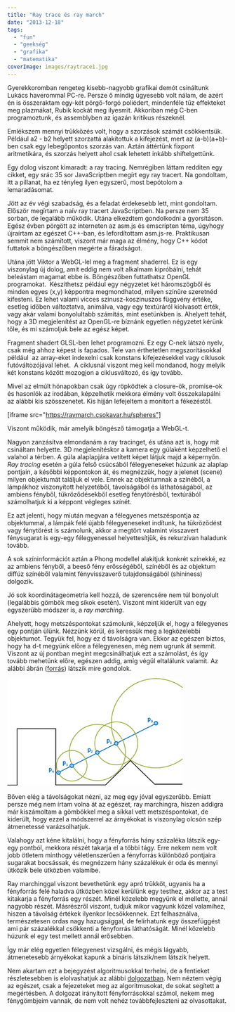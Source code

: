 ```yaml
---
title: "Ray trace és ray march"
date: "2013-12-18"
tags: 
  - "fun"
  - "geekség"
  - "grafika"
  - "matematika"
coverImage: images/raytrace1.jpg
---
```


Gyerekkoromban rengeteg kisebb-nagyobb grafikai demót csináltunk Lukács haverommal PC-re. Persze ő mindig ügyesebb volt nálam, de azért én is összeraktam egy-két pörgő-forgó poliédert, mindenféle tűz effekteket meg plazmákat, Rubik kockát meg ilyesmit. Akkoriban még C-ben programoztunk, és assemblyben az igazán kritikus részeknél.

Emlékszem mennyi trükközés volt, hogy a szorzások számát csökkentsük. Például a2 - b2 helyett szorzattá alakítottuk a kifejezést, mert az (a-b)(a+b)-ben csak egy lebegőpontos szorzás van. Aztán áttértünk fixpont aritmetikára, és szorzás helyett ahol csak lehetett inkább shiftelgettünk.

Egy dolog viszont kimaradt: a ray tracing. Nemrégiben láttam redditen egy cikket, egy srác 35 sor JavaScriptben megírt egy ray tracert. Na gondoltam, itt a pillanat, ha ez tényleg ilyen egyszerű, most bepótolom a lemaradásomat.

Jött az év végi szabadság, és a feladat érdekesebb lett, mint gondoltam. Először megírtam a naív ray tracert JavaScriptben. Na persze nem 35 sorban, de legalább működik. Utána elkezdtem gondolkodni a gyorsításon. Egész évben pörgött az interneten az asm.js és emscripten téma, úgyhogy újraírtam az egészet C++-ban, és lefordítottam asm.js-re. Praktikusan semmit nem számított, viszont már maga az élmény, hogy C++ kódot futtatok a böngészőben megérte a fáradságot.

Utána jött Viktor a WebGL-lel meg a fragment shaderrel. Ez is egy viszonylag új dolog, amit eddig nem volt alkalmam kipróbálni, tehát beleástam magamat ebbe is. Böngészőben futtathatsz OpenGL programokat.  Készíthetsz például egy négyzetet két háromszögből és minden egyes (x,y) képpontra megmondhatod, milyen színűre szeretnéd kifesteni. Ez lehet valami vicces szinusz-koszinuszos függvény értéke, esetleg időben változtatva, animálva, vagy egy textúráról kiolvasott érték, vagy akár valami bonyolultabb számítás, mint esetünkben is. Ahelyett tehát, hogy a 3D megjelenítést az OpenGL-re bíznánk egyetlen négyzetet kérünk tőle, és mi számoljuk bele az egész képet.

Fragment shadert GLSL-ben lehet programozni. Ez egy C-nek látszó nyelv, csak még ahhoz képest is fapados. Tele van érthetetlen megszorításokkal például  az array-eket indexelni csak konstans kifejezésekkel vagy ciklusok futóváltozójával lehet.  A ciklusnál viszont meg kell mondanod, hogy melyik két konstans között mozogjon a ciklusváltozó, és így tovább.

Mivel az elmúlt hónapokban csak úgy röpködtek a closure-ök, promise-ok és hasonlók az irodában, képzelhetik mekkora élmény volt összekalapálni az alábbi kis szösszenetet. Kis hijján lefejeltem a monitort a fékezéstől.

[iframe src="https://raymarch.csokavar.hu/spheres"]

Viszont működik, már amelyik böngésző támogatja a WebGL-t.

Nagyon zanzásítva elmondanám a ray tracinget, és utána azt is, hogy mit csináltam helyette. 3D megjelenítéskor a kamera egy gúlaként képzelhető el valahol a térben. A gúla alaplapjára vetített képet látjuk majd a képernyőn. _Ray tracing_ esetén a gúla felső csúcsából félegyeneseket húzunk az alaplap pontjain, a későbbi képpontokon át, és megnézzük, hogy a jelenet (scene) milyen objektumát találjuk el vele. Ennek az objektumnak a színéből, a lámpákhoz viszonyított helyzetéből, távolságából és láthatóságából, az ambiens fényből, tükröződésekből esetleg fénytörésből, textúrából számolhatjuk ki a képpont végleges színét.

Ez azt jelenti, hogy miután megvan a félegyenes metszéspontja az objektummal, a lámpák felé újabb félegyeneseket indítunk, ha tükröződést vagy fénytörést is számolunk, akkor a megtört valamint visszavert fénysugarat is egy-egy félegyenessel helyettesítjük, és rekurzívan haladunk tovább. 

A sok színinformációt aztán a Phong modellel alakítjuk konkrét színekké, ez az ambiens fényből, a beeső fény erősségéből, színéből és az objektum diffúz színéből valamint fényvisszaverő tulajdonságából (shininess) dolgozik.

Jó sok koordinátageometria kell hozzá, de szerencsére nem túl bonyolult (legalábbis gömbök meg síkok esetén). Viszont mint kiderült van egy egyszerűbb módszer is, a _ray marching_.

Ahelyett, hogy metszéspontokat számolunk, képzeljük el, hogy a félegyenes egy pontján ülünk. Nézzünk körül, és keressük meg a legközelebbi objektumot. Tegyük fel, hogy ez d távolságra van. Ekkor az egészen biztos, hogy ha d-t megyünk előre a félegyenesen, még nem ugrunk át semmit. Viszont az új pontban megint megcsinálhatjuk ezt a számolást, és így tovább mehetünk előre, egészen addig, amíg végül eltalálunk valamit. Az alábbi ábrán ([forrás](http://nopjia.blogspot.hu/2012/03/ray-marching-distance-fields-in-real.html)) látszik mire gondolok.

![08_displacement_05](images/08_displacement_05.jpg)

Bőven elég a távolságokat nézni, az meg egy jóval egyszerűbb. Emiatt persze még nem írtam volna át az egészet, ray marchingra, hiszen addigra már kiszámoltam a gömbökkel meg a síkkal vett metszéspontokat, de kiderült, hogy ezzel a módszerrel az árnyékokat is viszonylag olcsón szép átmenetessé varázsolhatjuk.

Valahogy azt kéne kitalálni, hogy a fényforrás hány százaléka látszik egy-egy pontból, mekkora részét takarja el a többi tágy. Erre nekem nem volt jobb ötletem minthogy véletlenszerűen a fényforrás különböző pontjaira sugarakat bocsássak, és megnézzem hány százalékuk ér oda és mennyi ütközik bele útközben valamibe.

Ray marchinggal viszont bevethetünk egy apró trükköt, ugyanis ha a fényforrás felé haladva útközben közel kerülünk egy testhez, akkor az a test kitakarja a fényforrás egy részét. Minél közelebb megyünk el mellette, annál nagyobb részét. Másrészről viszont, tudjuk mikor vagyunk közel valamihez, hiszen a távolság értékek ilyenkor lecsökkennek. Ezt felhasználva, természetesen ordas nagy hazugsággal, de felírhatunk egy összefüggést ami pár százalékkal csökkenti a fényforrás láthatóságát. Minél közelebb húzunk el egy test mellett annál erősebben.

Így már elég egyetlen félegyenest vizsgálni, és mégis lágyabb, átmenetesebb árnyékokat kapunk a bináris látszik/nem látszik helyett.

Nem akartam ezt a bejegyzést algoritmusokkal terhelni, de a fentieket részletesebben is elolvashatjuk az alábbi [dolgozatban](https://raytrace.csokavar.hu/imm6392.pdf). Nem néztem végig az egészet, csak a fejezeteket meg az algoritmusokat, de sokat segített a megértésben. A dolgozat irányított fényforrásokkal számol, nekem meg fénygömbjeim vannak, de nem volt nehéz továbbfejleszteni az olvasottakat.
